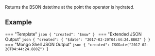 Returns the BSON datetime at the point the operator is hydrated.

## Example

=== "Template"
    ```json
    { "created": "$now" }
    ```
=== "Extended JSON Output"
    ```json
    { "created": { "$date": "2017-02-20T04:44:24.880Z" } }
    ```
=== "Mongo Shell JSON Output"
    ```json
    { "created": ISODate("2017-02-20T04:44:24.880Z") }
    ```